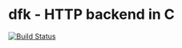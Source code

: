 # dfk - HTTP backend in C
[![Build Status](https://travis-ci.org/isn-/dfk.svg?branch=master)](https://travis-ci.org/isn-/dfk)
